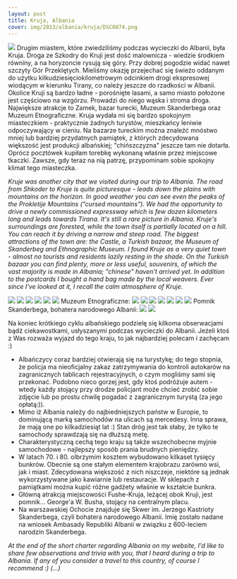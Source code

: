 ```yaml
---
layout: post
title: Kruja, Albania
cover: img/2013/albania/kruja/DSC0874.png
---
```

<img src="/img/2013/albania/kruja/DSC0874.png">
Drugim miastem, które zwiedziliśmy podczas wycieczki do Albanii, była Kruja. Droga ze Szkodry do Kruji jest dość malownicza - wiedzie środkiem równiny, a na horyzoncie rysują się góry. Przy dobrej pogodzie widać nawet szczyty Gór Przeklętych. Mieliśmy okazję przejechać się świeżo oddanym do użytku kilkudziesięciokilometrowym odcinkiem drogi ekspresowej wiodącym w kierunku Tirany, co należy jeszcze do rzadkości w Albanii. Okolice Kruji są bardzo ładne - porośnięte lasami, a samo miasto położone jest częściowo na wzgórzu. Prowadzi do niego wąska i stroma droga.
Największe atrakcje to Zamek, bazar turecki, Muzeum Skanderbega oraz Muzeum Etnograficzne. Kruja wydała mi się bardzo spokojnym miasteczkiem - praktycznie żadnych turystów, mieszkańcy leniwie odpoczywający w cieniu. Na bazarze tureckim można znaleźć mnóstwo mniej lub bardziej przydatnych pamiątek, z których zdecydowana większość jest produkcji albańskiej; "chińszczyzna" jeszcze tam nie dotarła. Oprócz pocztówek kupiłam torebkę wykonaną właśnie przez miejscowe tkaczki. Zawsze, gdy teraz na nią patrzę, przypominam sobie spokojny klimat tego miasteczka.

<i>Kruje was another city that we visited during our trip to Albania. The road from Shkoder to Kruje is quite picturesque - leads down the plains with mountains on the horizon. In good weather you can see even the peaks of the Prokletije Mountains ("cursed mountains"). We had the opportunity to drive a newly commissioned expressway which is few dozen kilometers long and leads towards Tirana. It's still a rare picture in Albania. Kruje's surroundings are forested, while the town itself is partially located on a hill. You can reach it by driving a narrow and steep road.
The biggest attractions of the town are: the Castle, a Turkish bazaar, the Museum of Skanderbeg and Ethnographic Museum. I found Kruje as a very quiet town - almost no tourists and residents lazily resting in the shade. On the Turkish bazaar you can find plenty, more or less useful, souvenirs, of which the vast majority is made in Albania; "chinese" haven't arrived yet. In addition to the postcards I bought a hand bag made by the local weavers. Ever since I've looked at it, I recall the calm atmosphere of Kruje.</i>

<img src="/img/2013/albania/kruja/DSC0847.png">
<img src="/img/2013/albania/kruja/DSC0848.png">
<img src="/img/2013/albania/kruja/DSC0857.png">
<img src="/img/2013/albania/kruja/DSC0858.png">
<img src="/img/2013/albania/kruja/DSC0861.png">
<img src="/img/2013/albania/kruja/DSC0863.png">
Muzeum Etnograficzne:
<img src="/img/2013/albania/kruja/DSC0864.png">
<img src="/img/2013/albania/kruja/DSC0875.png">
<img src="/img/2013/albania/kruja/DSC0876.png">
<img src="/img/2013/albania/kruja/DSC0879.png">
<img src="/img/2013/albania/kruja/DSC0887.png">
<img src="/img/2013/albania/kruja/DSC0888.png">
<img src="/img/2013/albania/kruja/DSC0889.png">
Pomnik Skanderbega, bohatera narodowego Albanii:
<img src="/img/2013/albania/kruja/DSC0890.png">
<img src="/img/2013/albania/kruja/DSC0906.png">

Na koniec krótkiego cyklu albańskiego podzielę się kilkoma obserwacjami bądź ciekawostkami, usłyszanymi podczas wycieczki do Albanii. Jeżeli ktoś z Was rozważa wyjazd do tego kraju, to jak najbardziej polecam i zachęcam :)
- Albańczycy coraz bardziej otwierają się na turystykę; do tego stopnia, że policja ma nieoficjalny zakaz zatrzymywania do kontroli autokarów na zagranicznych tablicach rejestracyjnych, o czym mogliśmy sami się przekonać. Podobno nieco gorzej jest, gdy ktoś podróżuje autem - wtedy każdy stojący przy drodze policjant może chcieć zrobić sobie zdjęcie lub po prostu chwilę pogadać z zagranicznym turystą (za jego opłatą:)).
- Mimo iż Albania należy do najbiedniejszych państw w Europie, to dominującą marką samochodów na ulicach są mercedesy. Inna sprawa, że mają one po kilkadziesiąt lat :) Stan dróg jest tak słaby, że tylko te samochody sprawdzają się na dłuższą metę.
- Charakterystyczną cechą tego kraju są także wszechobecne myjnie samochodowe - najlepszy sposób prania brudnych pieniędzy.
- W latach 70. i 80. olbrzymim kosztem wybudowano kilkaset tysięcy bunkrów. Obecnie są one stałym elementem krajobrazu zarówno wsi, jak i miast. Zdecydowana większość z nich niszczeje, niektóre są jednak wykorzystywane jako kawiarnie lub restauracje. W sklepach z pamiątkami można kupić różne gadżety właśnie w kształcie bunkra.
- Główną atrakcją miejscowości Fushe-Kruja, leżącej obok Kruji, jest pomnik... George'a W. Busha, stojący na centralnym placu.
- Na warszawskiej Ochocie znajduje się Skwer im. Jerzego Kastrioty Skanderbega, czyli bohatera narodowego Albanii. Imię zostało nadane na wniosek Ambasady Republiki Albanii w związku z 600-leciem narodzin Skanderbega.

<i>At the end of the short charter regarding Albania on my website, I'd like to share few observations and trivia with you, that I heard during a trip to Albania. If any of you consider a travel to this country, of course I recommend :) (...)</i>

<div class="fb-comments" data-href="http://emilkape.github.io/Kruja-2013" data-numposts="5" data-width="100%"></div>
